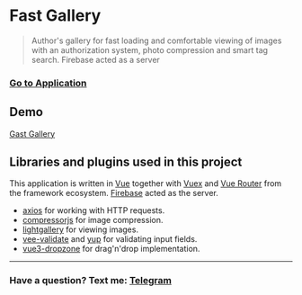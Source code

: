 # Fast Gallery
> Author's gallery for fast loading and comfortable viewing of images with an authorization system, photo compression and smart tag search. Firebase acted as a server
### [Go to Application](https://barcodegen.web.app/) ###

## Demo
[Gast Gallery](https://user-images.githubusercontent.com/106645309/185547970-a1cdb797-fbdf-4d36-a74c-3deb0b889057.webm)

## Libraries and plugins used in this project
This application is written in [Vue](https://www.npmjs.com/package/vue) together with [Vuex](https://www.npmjs.com/package/vuex) and [Vue Router](https://www.npmjs.com/package/vue-router) from the framework ecosystem. [Firebase](https://www.npmjs.com/package/firebase) acted as the server.
- [axios](https://www.npmjs.com/package/axios) for working with HTTP requests.
- [compressorjs](https://www.npmjs.com/package/compressorjs) for image compression.
- [lightgallery](https://www.npmjs.com/package/lightgallery) for viewing images.
- [vee-validate](https://www.npmjs.com/package/vee-validate) and [yup](https://www.npmjs.com/package/yup) for validating input fields.
- [vue3-dropzone](https://www.npmjs.com/package/vue3-dropzone) for drag'n'drop implementation.
___
### Have a question? Text me: [Telegram](https://t.me/apocalypsecore)
